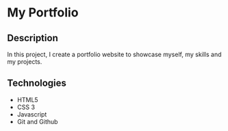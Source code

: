 # My Portfolio  

## Description
In this project, I create a portfolio website to showcase myself, my skills and my projects.

## Technologies
- HTML5
- CSS 3
- Javascript 
- Git and Github